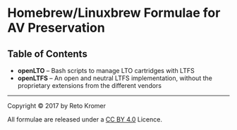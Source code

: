 # Homebrew/Linuxbrew Formulae for AV Preservation

## Table of Contents

- **openLTO** – Bash scripts to manage LTO cartridges with LTFS
- **openLTFS** – An open and neutral LTFS implementation, without the proprietary extensions from the different vendors

---

Copyright © 2017 by Reto Kromer

All formulae are released under a [CC BY 4.0](https://creativecommons.org/licenses/by/4.0/) Licence.
